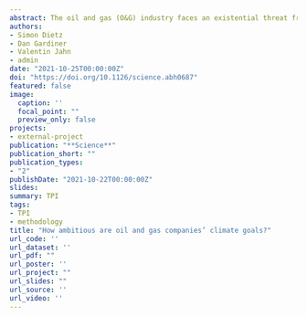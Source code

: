 ```yaml
---
abstract: The oil and gas (O&G) industry faces an existential threat from the transition to a low-carbon economy. Companies are increasingly responding by setting greenhouse gas (GHG) emissions targets, which are presented as being compatible with this transition. Many stakeholders, including investors that own O&G companies, want to understand how ambitious these targets are. In this paper, we present a forward-looking method of estimating the life-cycle carbon emissions intensity of O&G producers based on their public disclosures, and we use it to compare companies’ targets with international climate goals. The sector is not on track. Recent trends in emissions intensity have been mostly flat. Nearly half the companies we assess have yet to set emissions targets or provide sufficient clarity on them. Of those that have set targets, most are either too shallow or too narrow. Two companies have set targets that would bring their GHG intensity below international climate goals by mid-century.
authors:
- Simon Dietz
- Dan Gardiner
- Valentin Jahn
- admin
date: "2021-10-25T00:00:00Z"
doi: "https://doi.org/10.1126/science.abh0687"
featured: false
image:
  caption: ''
  focal_point: ""
  preview_only: false
projects:
- external-project
publication: "**Science**"
publication_short: ""
publication_types:
- "2"
publishDate: "2021-10-22T00:00:00Z"
slides: 
summary: TPI
tags:
- TPI
- methodology
title: "How ambitious are oil and gas companies’ climate goals?"
url_code: ''
url_dataset: ''
url_pdf: ""
url_poster: ''
url_project: ""
url_slides: ""
url_source: ''
url_video: ''
---
```

